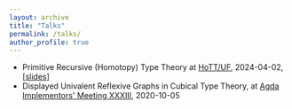 ```yaml
---
layout: archive
title: "Talks"
permalink: /talks/
author_profile: true
---
```

* Primitive Recursive (Homotopy) Type Theory at [HoTT/UF](https://hott-uf.github.io/2024/), 2024-04-02, [[slides](/files/prdtt_hottuf_slides.pdf)]
* Displayed Univalent Reflexive Graphs in Cubical Type Theory, at [Agda Implementors' Meeting XXXIII](https://wiki.portal.chalmers.se/agda/Main/AIMXXXIII), 2020-10-05
